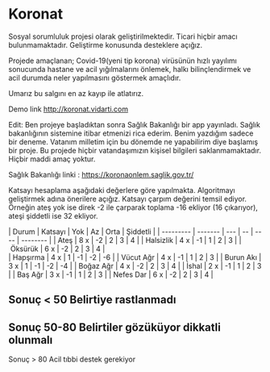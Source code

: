 # Koronat


Sosyal sorumluluk projesi olarak geliştirilmektedir. Ticari hiçbir amacı bulunmamaktadır. Geliştirme konusunda desteklere açığız. 

Projede amaçlanan; Covid-19(yeni tip korona) virüsünün hızlı yayılımı sonucunda hastane ve acil yığılmalarını önlemek, halkı bilinçlendirmek ve acil durumda neler yapılmasını göstermek amaçlıdır. 

Umarız bu salgını en az kayıp ile atlatırız. 

Demo link http://koronat.vidarti.com

Edit:
Ben projeye başladıktan sonra Sağlık Bakanlığı bir app yayınladı. Sağlık bakanlığının sistemine itibar etmenizi rica ederim. Benim yazdığım sadece bir deneme. Vatanım milletim için bu dönemde ne yapabilirim diye başlamış bir proje. Bu projede hiçbir vatandaşımızın kişisel bilgileri saklanmamaktadır. Hiçbir maddi amaç yoktur. 

Sağlık Bakanlığı linki : https://koronaonlem.saglik.gov.tr/

Katsayı hesaplama aşağıdaki değerlere göre yapılmakta. Algoritmayı geliştirmek adına önerilere açığız. 
Katsayı çarpım değerini temsil ediyor. Örneğin ateş yok ise direk -2 ile çarparak toplama -16 ekliyor (16 çıkarıyor), ateşi şiddetli ise 32 ekliyor. 

| Durum     | Katsayı | Yok | Az | Orta | Şiddetli |
| --------- | ------- | --- | -- | ---- | -------- | 
| Ateş      | 8 x     | -2  | 2  | 3    | 4        |
| Halsizlik | 4 x     | -1  | 1  | 2    | 3        |
| Öksürük   | 6 x     | -2  | 2  | 3    | 4        |        
| Hapşırma  | 4 x     | 1   | -1 | -2   | -6       |
| Vücut Ağr | 4 x     | -1  | 1  | 2    | 3        |
| Burun Akı | 3 x     | 1   | -1 | -2   | -4       |
| Boğaz Ağr | 4 x     | -2  | 2  | 3    | 4        |
| İshal     | 2 x     | -1  | 1  | 2    | 3        |
| Baş Ağr   | 3 x     | -1  | 1  | 2    | 3        |
| Nefes Dar | 6 x     | -2  | 2  | 3    | 4        |


Sonuç < 50  Belirtiye rastlanmadı
---
Sonuç 50-80 Belirtiler gözüküyor dikkatli olunmalı
---
Sonuç > 80  Acil tıbbi destek gerekiyor 